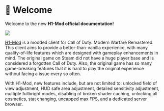 ﻿---
slug: /
sidebar_position: 1
description: Welcome to the new H1-Mod 1.15 Official Documentation!
---

# 👋 Welcome

Welcome to the new **H1-Mod official documentation!**

![](/img/splash.png)

[H1-Mod](https://h1.gg) is a modded client for Call of Duty: Modern Warfare Remastered. This client aims to provide a better-than-vanilla experience, with many quality-of-life features which are designed with gameplay enhancements in mind. The original game on Steam did not have a huge player base and is considered a forgotten Call of Duty. Also, the original game has so many game-breaking features that it is hard to play the original experience without facing a issue every so often.

With H1-Mod, new features include, but are not limited to: unlocked field of view adjustment, HUD safe area adjustment, detailed sensitivity adjustment, multiple fullbright modes, disabling of broken shader caching, unlocking all cosmetics, stat changing, uncapped max FPS, and a dedicated server browser.
